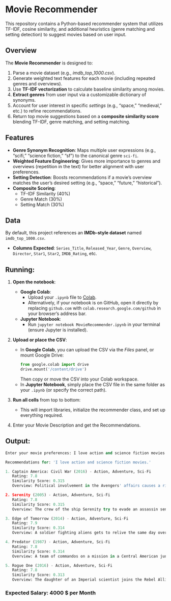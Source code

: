 # Movie Recommender

This repository contains a Python-based recommender system that utilizes TF-IDF, cosine similarity, and additional heuristics (genre matching and setting detection) to suggest movies based on user input.

## Overview

The **Movie Recommender** is designed to:
1. Parse a movie dataset (e.g., *imdb_top_1000.csv*).
2. Generate weighted text features for each movie (including repeated genres and overviews).
3. Use **TF-IDF vectorization** to calculate baseline similarity among movies.
4. **Extract genres** from user input via a customizable dictionary of synonyms.
5. Account for user interest in specific *settings* (e.g., “space,” “medieval,” etc.) to refine recommendations.
6. Return top movie suggestions based on a **composite similarity score** blending TF-IDF, genre matching, and setting matching.


## Features

- **Genre Synonym Recognition**: Maps multiple user expressions (e.g., “scifi,” “science fiction,” “sf”) to the canonical genre `sci-fi`.
- **Weighted Feature Engineering**: Gives more importance to genres and overviews (repetition in the text) for better alignment with user preferences.
- **Setting Detection**: Boosts recommendations if a movie’s overview matches the user’s desired setting (e.g., “space,” “future,” “historical”).
- **Composite Scoring**: 
  - TF-IDF Similarity (40%)
  - Genre Match (30%)
  - Setting Match (30%)


## Data

By default, this project references an **IMDb-style dataset** named `imdb_top_1000.csv`.  
- **Columns Expected**: `Series_Title`, `Released_Year`, `Genre`, `Overview`, `Director`, `Star1`, `Star2`, `IMDB_Rating`, etc.  


## Running:

1. **Open the notebook**:
   - **Google Colab**:
     - Upload your `.ipynb` file to [Colab](https://colab.research.google.com/).
     - Alternatively, if your notebook is on GitHub, open it directly by replacing `github.com` with `colab.research.google.com/github` in your browser’s address bar.
   - **Jupyter Notebook**:
     - Run `jupyter notebook MovieRecommender.ipynb` in your terminal (ensure Jupyter is installed).

2. **Upload or place the CSV**:
   - In **Google Colab**, you can upload the CSV via the *Files* panel, or mount Google Drive:
     ```python
     from google.colab import drive
     drive.mount('/content/drive')
     ```
     Then copy or move the CSV into your Colab workspace.
   - In **Jupyter Notebook**, simply place the CSV file in the same folder as your `.ipynb` (or specify the correct path).

3. **Run all cells** from top to bottom:
   - This will import libraries, initialize the recommender class, and set up everything required.

4. Enter your Movie Description and get the Recommendations.
  
 ## Output:

```python
Enter your movie preferences: I love action and science fiction movies.

Recommendations for: 'I love action and science fiction movies.'

1. Captain America: Civil War (2016) - Action, Adventure, Sci-Fi
   Rating: 7.8
   Similarity Score: 0.315
   Overview: Political involvement in the Avengers' affairs causes a rift between Captain America and Iron Man....

2. Serenity (2005) - Action, Adventure, Sci-Fi
   Rating: 7.8
   Similarity Score: 0.315
   Overview: The crew of the ship Serenity try to evade an assassin sent to recapture one of their members who is telepathic....

3. Edge of Tomorrow (2014) - Action, Adventure, Sci-Fi
   Rating: 7.9
   Similarity Score: 0.314
   Overview: A soldier fighting aliens gets to relive the same day over and over again, the day restarting every time he dies....

4. Predator (1987) - Action, Adventure, Sci-Fi
   Rating: 7.8
   Similarity Score: 0.314
   Overview: A team of commandos on a mission in a Central American jungle find themselves hunted by an extraterrestrial warrior....

5. Rogue One (2016) - Action, Adventure, Sci-Fi
   Rating: 7.8
   Similarity Score: 0.313
   Overview: The daughter of an Imperial scientist joins the Rebel Alliance in a risky move to steal the plans for the Death Star....
```

### Expected Salary: 4000 $ per Month

